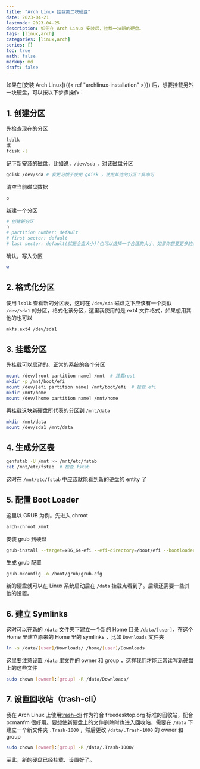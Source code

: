 ```yaml
---
title: "Arch Linux 挂载第二块硬盘"
date: 2023-04-21
lastmode: 2023-04-25
description: 如何在 Arch Linux 安装后，挂载一块新的硬盘。
tags: [linux,arch]
categories: [linux,arch]
series: []
toc: true
math: false
markup: md
draft: false
---
```


如果在[安装 Arch Linux]({{< ref "archlinux-installation" >}}) 后，想要挂载另外一块硬盘，可以按以下步骤操作：

## 1. 创建分区
先检查现在的分区

```sh
lsblk
或
fdisk -l
```

记下新安装的磁盘，比如说，`/dev/sda` ，对该磁盘分区

```sh
gdisk /dev/sda # 我更习惯于使用 gdisk ，使用其他的分区工具亦可
```

清空当前磁盘数据

```sh
o
```

新建一个分区

```sh
# 创建新分区
n
# partition number: default
# first sector: default
# last sector: default(就是全盘大小)(也可以选择一个合适的大小，如果你想要更多的分区的话)
```

确认，写入分区

```sh
w
```

## 2. 格式化分区

使用 `lsblk` 查看新的分区表，这时在 `/dev/sda` 磁盘之下应该有一个类似 `/dev/sda1` 的分区，格式化该分区，这里我使用的是 ext4 文件格式，如果想用其他的也可以

```sh
mkfs.ext4 /dev/sda1
```

## 3. 挂载分区

先挂载可以启动的、正常的系统的各个分区

```sh
mount /dev/[root partition name] /mnt  # 挂载root
mkdir -p /mnt/boot/efi
mount /dev/[efi partition name] /mnt/boot/efi  # 挂载 efi
mkdir /mnt/home
mount /dev/[home partition name] /mnt/home
```

再挂载这块新硬盘所代表的分区到 `/mnt/data`

```sh
mkdir /mnt/data
mount /dev/sda1 /mnt/data
```

## 4. 生成分区表

```sh
genfstab -U /mnt >> /mnt/etc/fstab
cat /mnt/etc/fstab  # 检查 fstab
```

这时在 `/mnt/etc/fstab` 中应该就能看到新的硬盘的 entity 了

## 5. 配置 Boot Loader

这里以 GRUB 为例。先进入 chroot

```sh
arch-chroot /mnt
```

安装 grub 到硬盘

```sh
grub-install --target=x86_64-efi --efi-directory=/boot/efi --bootloader-id=GRUB
```

生成 grub 配置

```sh
grub-mkconfig -o /boot/grub/grub.cfg
```

新的硬盘就可以在 Linux 系统启动后在 `/data` 挂载点看到了。后续还需要一些其他的设置。

## 6. 建立 Symlinks

这时可以在新的 `/data` 文件夹下建立一个新的 Home 目录 `/data/[user]`，在这个 Home 里建立原来的 Home 里的 symlinks ，比如 `Downloads` 文件夹

```sh
ln -s /data/[user]/Downloads/ /home/[user]/Downloads
```

这里要注意设置 `/data` 里文件的 owner 和 group ，这样我们才能正常读写新硬盘上的这些文件

```sh
sudo chown [owner]:[group] -R /data/Downloads/
```

## 7. 设置回收站（trash-cli）

我在 Arch Linux 上使用[trash-cli](https://github.com/andreafrancia/trash-cli) 作为符合 freedesktop.org 标准的回收站，配合 pcmanfm 很好用。要想使新硬盘上的文件删除时也进入回收站，需要在 `/data` 下建立一个新文件夹 `.Trash-1000` ，然后更改 `/data/.Trash-1000` 的 owner 和 group

```sh
sudo chown [owner]:[group] -R /data/.Trash-1000/
```

至此，新的硬盘已经挂载、设置好了。
